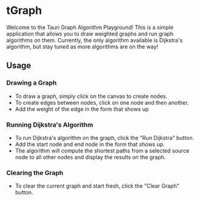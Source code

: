 # tGraph
Welcome to the Tauri Graph Algorithm Playground! This is a simple application that allows you to draw weighted graphs and run graph algorithms on them. Currently, the only algorithm available is Dijkstra's algorithm, but stay tuned as more algorithms are on the way!

## Usage
### Drawing a Graph
* To draw a graph, simply click on the canvas to create nodes.
* To create edges between nodes, click on one node and then another.
* Add the weight of the edge in the form that shows up

### Running Dijkstra's Algorithm
* To run Dijkstra's algorithm on the graph, click the "Run Dijkstra" button.
* Add the start node and end node in the form that shows up.
* The algorithm will compute the shortest paths from a selected source node to all other nodes and display the results on the graph.

### Clearing the Graph
* To clear the current graph and start fresh, click the "Clear Graph" button.